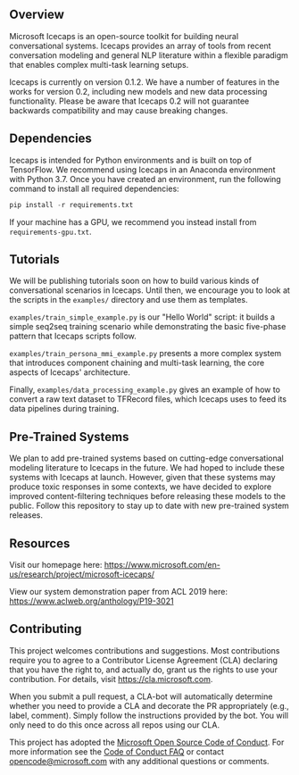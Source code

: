 ## Overview

Microsoft Icecaps is an open-source toolkit for building neural conversational systems. Icecaps provides an array of tools from recent conversation modeling and general NLP literature within a flexible paradigm that enables complex multi-task learning setups. 

Icecaps is currently on version 0.1.2. We have a number of features in the works for version 0.2, including new models and new data processing functionality. Please be aware that Icecaps 0.2 will not guarantee backwards compatibility and may cause breaking changes.


## Dependencies

Icecaps is intended for Python environments and is built on top of TensorFlow. We recommend using Icecaps in an Anaconda environment with Python 3.7. Once you have created an environment, run the following command to install all required dependencies:
``` python
pip install -r requirements.txt
``` 
If your machine has a GPU, we recommend you instead install from `requirements-gpu.txt`.


## Tutorials

We will be publishing tutorials soon on how to build various kinds of conversational scenarios in Icecaps.
Until then, we encourage you to look at the scripts in the `examples/` directory and use them as templates.

`examples/train_simple_example.py` is our "Hello World" script: 
it builds a simple seq2seq training scenario while demonstrating the basic five-phase pattern that Icecaps scripts follow.

`examples/train_persona_mmi_example.py` presents a more complex system that introduces component chaining and multi-task learning,
the core aspects of Icecaps' architecture.

Finally, `examples/data_processing_example.py` gives an example of how to convert a raw text dataset to TFRecord files, 
which Icecaps uses to feed its data pipelines during training.


## Pre-Trained Systems

We plan to add pre-trained systems based on cutting-edge conversational modeling literature to Icecaps in the future.
We had hoped to include these systems with Icecaps at launch. However, given that these systems may
produce toxic responses in some contexts, we have decided to explore improved content-filtering techniques before
releasing these models to the public. Follow this repository to stay up to date with new pre-trained system releases.


## Resources

Visit our homepage here: https://www.microsoft.com/en-us/research/project/microsoft-icecaps/

View our system demonstration paper from ACL 2019 here: https://www.aclweb.org/anthology/P19-3021


## Contributing

This project welcomes contributions and suggestions.  Most contributions require you to agree to a
Contributor License Agreement (CLA) declaring that you have the right to, and actually do, grant us
the rights to use your contribution. For details, visit https://cla.microsoft.com.

When you submit a pull request, a CLA-bot will automatically determine whether you need to provide
a CLA and decorate the PR appropriately (e.g., label, comment). Simply follow the instructions
provided by the bot. You will only need to do this once across all repos using our CLA.

This project has adopted the [Microsoft Open Source Code of Conduct](https://opensource.microsoft.com/codeofconduct/).
For more information see the [Code of Conduct FAQ](https://opensource.microsoft.com/codeofconduct/faq/) or
contact [opencode@microsoft.com](mailto:opencode@microsoft.com) with any additional questions or comments.

